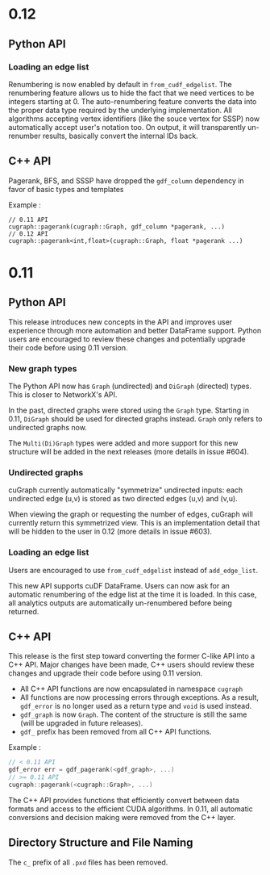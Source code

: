 # 0.12

## Python API

### Loading an edge list
Renumbering is now enabled by default in `from_cudf_edgelist`. 
The renumbering feature allows us to hide the fact that we need vertices to be integers starting at 0. The auto-renumbering feature converts the data into the proper data type required by the underlying implementation. All algorithms accepting vertex identifiers (like the souce vertex for SSSP) now automatically accept user's notation too. On output, it will  transparently un-renumber results, basically convert the internal IDs back. 

## C++ API
Pagerank, BFS, and SSSP have dropped the `gdf_column` dependency in favor of basic types and templates  

Example : 
```
// 0.11 API 
cugraph::pagerank(cugraph::Graph, gdf_column *pagerank, ...) 
// 0.12 API 
cugraph::pagerank<int,float>(cugraph::Graph, float *pagerank ...) 
```

# 0.11

## Python API

This release introduces new concepts in the API and improves user experience through more automation and better DataFrame support. Python users are encouraged to review these changes and potentially upgrade their code before using 0.11 version.

### New graph types
The Python API now has `Graph` (undirected) and `DiGraph` (directed) types. This is closer to NetworkX's API.

In the past, directed graphs were stored using the `Graph` type. 
Starting in 0.11, `DiGraph` should be used for directed graphs instead. `Graph` only refers to undirected graphs now.

The `Multi(Di)Graph` types were added and more support for this new structure will be added in the next releases (more details in issue #604).

### Undirected graphs
cuGraph currently automatically "symmetrize" undirected inputs: each undirected edge (u,v) is stored as two directed edges (u,v) and (v,u). 

When viewing the graph or requesting the number of edges, cuGraph will currently return this symmetrized view. 
This is an implementation detail that will be hidden to the user in 0.12 (more details in issue #603).  

### Loading an edge list
Users are encouraged to use `from_cudf_edgelist` instead of `add_edge_list`.

This new API supports cuDF DataFrame. Users can now ask for an automatic renumbering of the edge list at the time it is loaded. 
In this case, all analytics outputs are automatically un-renumbered before being returned.

## C++ API

This release is the first step toward converting the former C-like API into a C++ API. Major changes have been made, C++ users should review these changes and upgrade their code before using 0.11 version.

- All C++ API functions are now encapsulated in namespace `cugraph`
- All functions are now processing errors through exceptions. As a result, `gdf_error` is no longer used as a return type and `void` is used instead.
- `gdf_graph` is now `Graph`. The content of the structure is still the same (will be upgraded in future releases).
- `gdf_` prefix has been removed from all C++ API functions.

Example :
```c
// < 0.11 API 
gdf_error err = gdf_pagerank(<gdf_graph>, ...) 
// >= 0.11 API 
cugraph::pagerank(<cugraph::Graph>, ...) 
```

The C++ API provides functions that efficiently convert between data formats and access to the efficient CUDA algorithms.  In 0.11, all automatic conversions and decision making were removed from the C++ layer.


## Directory Structure and File Naming
The `c_` prefix of all `.pxd` files has been removed.
